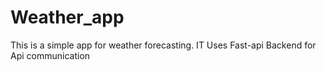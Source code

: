 # Weather_app
This is a simple app for weather forecasting. IT Uses Fast-api Backend for Api communication 
